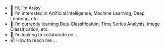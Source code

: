 - 👋 Hi, I’m Arasy
- 👀 I’m interested in Artificial Intelligence, Machine Learning, Deep Learning, etc.
- 🌱 I’m currently learning Data Classification, Time Series Analysis, Image Classification, etc.
- 💞️ I’m looking to collaborate on ...
- 📫 How to reach me ...

<!---
Aras1703/Aras1703 is a ✨ special ✨ repository because its `README.md` (this file) appears on your GitHub profile.
You can click the Preview link to take a look at your changes.
--->
